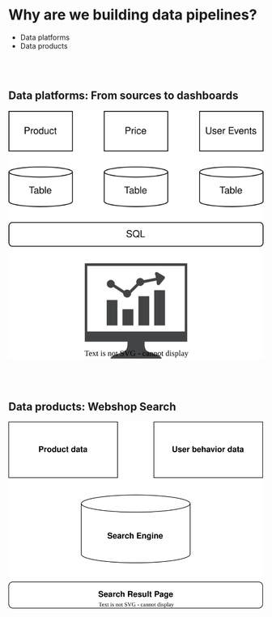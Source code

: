 # Why are we building data pipelines?
* Data platforms
* Data products

<br/><br/>

## Data platforms: From sources to dashboards
![Data platform](https://github.com/data-and-cloud/draw-io/blob/ef803b3665584eee08e20aa20ad4683c22800beb/data_platform_dashboard.drawio.svg)

<br/><br/>

## Data products: Webshop Search
![Search Engine](https://github.com/data-and-cloud/draw-io/blob/ea1d13464c237e297245eda8a1ea9f0225163b9b/data_product_insert.drawio.svg)

